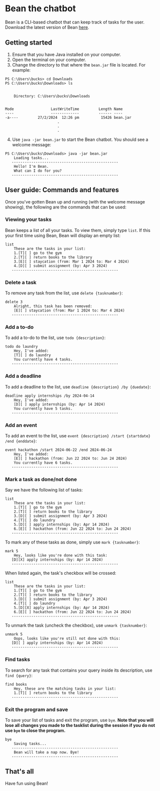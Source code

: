 # Bean the chatbot

Bean is a CLI-based chatbot that can keep track of tasks for the user. Download the latest version of Bean [here](https://github.com/pqienso/ip/releases).

## Getting started
1. Ensure that you have Java installed on your computer.
1. Open the terminal on your computer.
1. Change the directory to that where the `bean.jar` file is located. For example:
```
PS C:\Users\bucks> cd Downloads
PS C:\Users\bucks\Downloads> ls


    Directory: C:\Users\bucks\Downloads


Mode                 LastWriteTime         Length Name
----                 -------------         ------ ----
-a----         27/2/2024  12:26 pm          15426 bean.jar
                        .
                        .
                        .
```
4. Use `java -jar bean.jar` to start the Bean chatbot. You should see a welcome message:
```
PS C:\Users\bucks\Downloads> java -jar bean.jar
    Loading tasks...
   -------------------------------------------------
    Hello! I'm Bean.
    What can I do for you?
   -------------------------------------------------
```

## User guide: Commands and features
Once you've gotten Bean up and running (with the welcome message showing), the following are the commands that can be used:
### Viewing your tasks
Bean keeps a list of all your tasks. To view them, simply type `list`. If this your first time using Bean, Bean will display an empty list:
```
list
    These are the tasks in your list:
    1.[T][ ] go to the gym
    2.[T][ ] return books to the library
    3.[E][ ] staycation (from: Mar 1 2024 to: Mar 4 2024)
    4.[D][ ] submit assignment (by: Apr 3 2024)
   -------------------------------------------------
```
### Delete a task
To remove any task from the list, use `delete {tasknumber}`:
```
delete 3
    Alright, this task has been removed:
    [E][ ] staycation (from: Mar 1 2024 to: Mar 4 2024)
   -------------------------------------------------
```

### Add a to-do
To add a to-do to the list, use `todo {description}`:
```
todo do laundry
    Hey, I've added:
    [T][ ] do laundry
    You currently have 4 tasks.
   -------------------------------------------------
```
### Add a deadline
To add a deadline to the list, use `deadline {description} /by {duedate}`:
```
deadline apply internships /by 2024-04-14
    Hey, I've added:
    [D][ ] apply internships (by: Apr 14 2024)
    You currently have 5 tasks.
   -------------------------------------------------
```
### Add an event
To add an event to the list, use `event {description} /start {startdate} /end {enddate}`:
```
event hackathon /start 2024-06-22 /end 2024-06-24
    Hey, I've added:
    [E][ ] hackathon (from: Jun 22 2024 to: Jun 24 2024)
    You currently have 6 tasks.
   -------------------------------------------------
```
### Mark a task as done/not done
Say we have the following list of tasks:
```
list
    These are the tasks in your list:
    1.[T][ ] go to the gym
    2.[T][ ] return books to the library
    3.[D][ ] submit assignment (by: Apr 3 2024)
    4.[T][ ] do laundry
    5.[D][ ] apply internships (by: Apr 14 2024)
    6.[E][ ] hackathon (from: Jun 22 2024 to: Jun 24 2024)
   -------------------------------------------------
```
To mark any of these tasks as done, simply use `mark {tasknumber}`:
```
mark 5
    Hey, looks like you're done with this task:
   [D][X] apply internships (by: Apr 14 2024)
   -------------------------------------------------
```
When listed again, the task's checkbox will be crossed:
```
list
    These are the tasks in your list:
    1.[T][ ] go to the gym
    2.[T][ ] return books to the library
    3.[D][ ] submit assignment (by: Apr 3 2024)
    4.[T][ ] do laundry
    5.[D][X] apply internships (by: Apr 14 2024)
    6.[E][ ] hackathon (from: Jun 22 2024 to: Jun 24 2024)
   -------------------------------------------------
```
To unmark the task (uncheck the checkbox), use `unmark {tasknumber}`:
```
unmark 5
    Oops, looks like you're still not done with this:
   [D][ ] apply internships (by: Apr 14 2024)
   -------------------------------------------------
```
### Find tasks
To search for any task that contains your query inside its description, use `find {query}`:
```
find books
    Hey, these are the matching tasks in your list:
    1.[T][ ] return books to the library
   -------------------------------------------------
```
### Exit the program and save
To save your list of tasks and exit the program, use `bye`. **Note that you will lose all changes you made to the tasklist during the session if you do not use `bye` to close the program.**
```
bye
    Saving tasks...
   -------------------------------------------------
    Bean will take a nap now. Bye!
   -------------------------------------------------
```
## That's all
Have fun using Bean!
